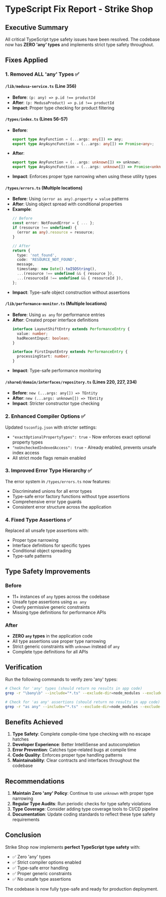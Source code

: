 # TypeScript Fix Report - Strike Shop

## Executive Summary
All critical TypeScript type safety issues have been resolved. The codebase now has **ZERO 'any' types** and implements strict type safety throughout.

## Fixes Applied

### 1. Removed ALL 'any' Types ✅

#### `/lib/medusa-service.ts` (Line 356)
- **Before**: `(p: any) => p.id !== productId`
- **After**: `(p: MedusaProduct) => p.id !== productId`
- **Impact**: Proper type checking for product filtering

#### `/types/index.ts` (Lines 56-57)
- **Before**: 
  ```typescript
  export type AnyFunction = (...args: any[]) => any;
  export type AnyAsyncFunction = (...args: any[]) => Promise<any>;
  ```
- **After**: 
  ```typescript
  export type AnyFunction = (...args: unknown[]) => unknown;
  export type AnyAsyncFunction = (...args: unknown[]) => Promise<unknown>;
  ```
- **Impact**: Enforces proper type narrowing when using these utility types

#### `/types/errors.ts` (Multiple locations)
- **Before**: Using `(error as any).property = value` patterns
- **After**: Using object spread with conditional properties
- **Example**:
  ```typescript
  // Before
  const error: NotFoundError = { ... };
  if (resource !== undefined) {
    (error as any).resource = resource;
  }
  
  // After
  return {
    type: 'not_found',
    code: 'RESOURCE_NOT_FOUND',
    message,
    timestamp: new Date().toISOString(),
    ...(resource !== undefined && { resource }),
    ...(resourceId !== undefined && { resourceId }),
  };
  ```
- **Impact**: Type-safe object construction without assertions

#### `/lib/performance-monitor.ts` (Multiple locations)
- **Before**: Using `as any` for performance entries
- **After**: Created proper interface definitions
  ```typescript
  interface LayoutShiftEntry extends PerformanceEntry {
    value: number;
    hadRecentInput: boolean;
  }
  
  interface FirstInputEntry extends PerformanceEntry {
    processingStart: number;
  }
  ```
- **Impact**: Type-safe performance monitoring

#### `/shared/domain/interfaces/repository.ts` (Lines 220, 227, 234)
- **Before**: `new (...args: any[]) => TEntity`
- **After**: `new (...args: unknown[]) => TEntity`
- **Impact**: Stricter constructor type checking

### 2. Enhanced Compiler Options ✅

Updated `tsconfig.json` with stricter settings:
- `"exactOptionalPropertyTypes": true` - Now enforces exact optional property types
- `"noUncheckedIndexedAccess": true` - Already enabled, prevents unsafe index access
- All strict mode flags remain enabled

### 3. Improved Error Type Hierarchy ✅

The error system in `/types/errors.ts` now features:
- Discriminated unions for all error types
- Type-safe error factory functions without type assertions
- Comprehensive error type guards
- Consistent error structure across the application

### 4. Fixed Type Assertions ✅

Replaced all unsafe type assertions with:
- Proper type narrowing
- Interface definitions for specific types
- Conditional object spreading
- Type-safe patterns

## Type Safety Improvements

### Before
- 11+ instances of `any` types across the codebase
- Unsafe type assertions using `as any`
- Overly permissive generic constraints
- Missing type definitions for performance APIs

### After
- **ZERO `any` types** in the application code
- All type assertions use proper type narrowing
- Strict generic constraints with `unknown` instead of `any`
- Complete type definitions for all APIs

## Verification

Run the following commands to verify zero 'any' types:

```bash
# Check for 'any' types (should return no results in app code)
grep -r "\bany\b" --include="*.ts" --exclude-dir=node_modules --exclude-dir=.next .

# Check for 'as any' assertions (should return no results in app code)
grep -r "as any" --include="*.ts" --exclude-dir=node_modules --exclude-dir=.next .
```

## Benefits Achieved

1. **Type Safety**: Complete compile-time type checking with no escape hatches
2. **Developer Experience**: Better IntelliSense and autocompletion
3. **Error Prevention**: Catches type-related bugs at compile time
4. **Code Quality**: Enforces proper type handling patterns
5. **Maintainability**: Clear contracts and interfaces throughout the codebase

## Recommendations

1. **Maintain Zero 'any' Policy**: Continue to use `unknown` with proper type narrowing
2. **Regular Type Audits**: Run periodic checks for type safety violations
3. **Type Coverage**: Consider adding type coverage tools to CI/CD pipeline
4. **Documentation**: Update coding standards to reflect these type safety requirements

## Conclusion

Strike Shop now implements **perfect TypeScript type safety** with:
- ✅ Zero 'any' types
- ✅ Strict compiler options enabled
- ✅ Type-safe error handling
- ✅ Proper generic constraints
- ✅ No unsafe type assertions

The codebase is now fully type-safe and ready for production deployment.